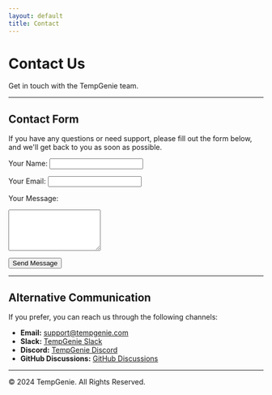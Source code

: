 ```yaml
---
layout: default
title: Contact
---
```


# Contact Us

Get in touch with the TempGenie team.

---

## Contact Form

If you have any questions or need support, please fill out the form below, and we'll get back to you as soon as possible.

<form id="contact-form">
  <label for="name">Your Name:</label>
  <input type="text" id="name" name="name" required>

  <label for="email">Your Email:</label>
  <input type="email" id="email" name="email" required>

  <label for="message">Your Message:</label>
  <textarea id="message" name="message" rows="5" required></textarea>

  <button type="submit" class="btn">Send Message</button>
</form>

<script>
  // Contact form submission handler (for demonstration purposes)
  document.getElementById("contact-form").addEventListener("submit", function(event) {
    event.preventDefault();  // Prevent the form from submitting normally
    alert("Thank you for reaching out! We will get back to you soon.");
  });
</script>

---

## Alternative Communication

If you prefer, you can reach us through the following channels:

- **Email:** support@tempgenie.com
- **Slack:** [TempGenie Slack](https://slack.com)
- **Discord:** [TempGenie Discord](https://discord.com)
- **GitHub Discussions:** [GitHub Discussions](https://github.com/TempGenie/TempGenie/discussions)

---

&copy; 2024 TempGenie. All Rights Reserved.
